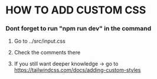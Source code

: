 # HOW TO ADD CUSTOM CSS

### Dont forget to run "npm run dev" in the command 


1. Go to ../src/input.css

2. Check the comments there


3. If you still want deeper knowledge
-> go to https://tailwindcss.com/docs/adding-custom-styles 
